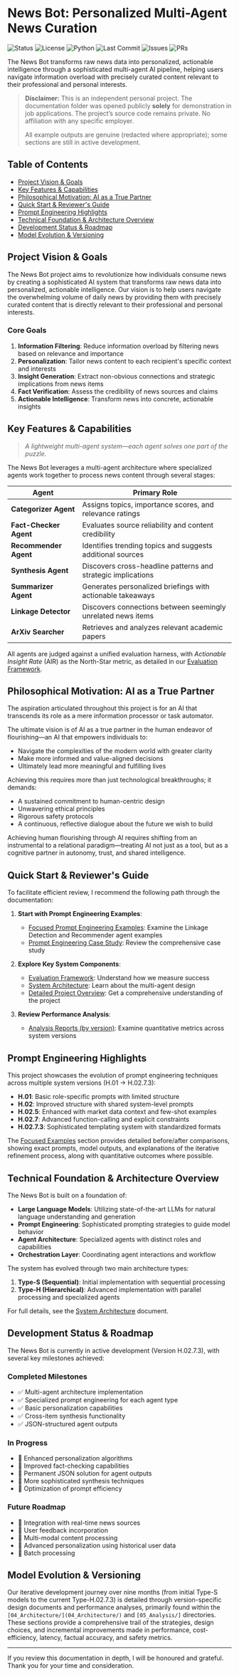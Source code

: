 # News Bot: Personalized Multi-Agent News Curation

![Status](https://img.shields.io/badge/status-WIP-yellow)
![License](https://img.shields.io/badge/license-MIT-blue)
![Python](https://img.shields.io/badge/python-3.10%2B-blue)
![Last Commit](https://img.shields.io/github/last-commit/FF-GardenFn/personalized-news-bot)
![Issues](https://img.shields.io/github/issues/FF-GardenFn/personalized-news-bot)
![PRs](https://img.shields.io/github/issues-pr/FF-GardenFn/personalized-news-bot)

The News Bot transforms raw news data into personalized, actionable intelligence through a sophisticated multi-agent AI pipeline, helping users navigate information overload with precisely curated content relevant to their professional and personal interests.

 > **Disclaimer:** This is an independent personal project. The documentation folder was opened publicly **solely** for demonstration in job applications. The project’s source code remains private. No affiliation with any specific employer.
>
> All example outputs are genuine (redacted where appropriate); some sections are still in active development.

## Table of Contents
* [Project Vision & Goals](#project-vision--goals)
* [Key Features & Capabilities](#key-features--capabilities)
* [Philosophical Motivation: AI as a True Partner](#philosophical-motivation-ai-as-a-true-partner)
* [Quick Start & Reviewer's Guide](#quick-start--reviewers-guide)
* [Prompt Engineering Highlights](#prompt-engineering-highlights)
* [Technical Foundation & Architecture Overview](#technical-foundation--architecture-overview)
* [Development Status & Roadmap](#development-status--roadmap)
* [Model Evolution & Versioning](#model-evolution--versioning)

## Project Vision & Goals

The News Bot project aims to revolutionize how individuals consume news by creating a sophisticated AI system that transforms raw news data into personalized, actionable intelligence. Our vision is to help users navigate the overwhelming volume of daily news by providing them with precisely curated content that is directly relevant to their professional and personal interests.

### Core Goals

1. **Information Filtering**: Reduce information overload by filtering news based on relevance and importance
2. **Personalization**: Tailor news content to each recipient's specific context and interests
3. **Insight Generation**: Extract non-obvious connections and strategic implications from news items
4. **Fact Verification**: Assess the credibility of news sources and claims
5. **Actionable Intelligence**: Transform news into concrete, actionable insights

## Key Features & Capabilities

> *A lightweight multi-agent system—each agent solves one part of the puzzle.*

The News Bot leverages a multi-agent architecture where specialized agents work together to process news content through several stages:

| Agent | Primary Role                                                 |
|-------|--------------------------------------------------------------|
| **Categorizer Agent**| Assigns topics, importance scores, and relevance ratings |
| **Fact-Checker Agent**| Evaluates source reliability and content credibility   |
| **Recommender Agent**| Identifies trending topics and suggests additional sources |
| **Synthesis Agent**| Discovers cross-headline patterns and strategic implications |
| **Summarizer Agent**|Generates personalized briefings with actionable takeaways |
| **Linkage Detector**| Discovers connections between seemingly unrelated news items |
| **ArXiv Searcher**| Retrieves and analyzes relevant academic papers |

All agents are judged against a unified evaluation harness, with *Actionable Insight Rate* (AIR) as the North-Star metric, as detailed in our [Evaluation Framework](02_Standards_Of_Evaluation/evaluation_framework.md).

## Philosophical Motivation: AI as a True Partner

The aspiration articulated throughout this project is for an AI that transcends its role as a mere information processor or task automator.

The ultimate vision is of AI as a true partner in the human endeavor of flourishing—an AI that empowers individuals to:
- Navigate the complexities of the modern world with greater clarity
- Make more informed and value-aligned decisions
- Ultimately lead more meaningful and fulfilling lives

Achieving this requires more than just technological breakthroughs; it demands:
- A sustained commitment to human-centric design
- Unwavering ethical principles
- Rigorous safety protocols
- A continuous, reflective dialogue about the future we wish to build

Achieving human flourishing through AI requires shifting from an instrumental to a relational paradigm—treating AI not just as a tool, but as a cognitive partner in autonomy, trust, and shared intelligence.

## Quick Start & Reviewer's Guide

To facilitate efficient review, I recommend the following path through the documentation:

1. **Start with Prompt Engineering Examples**:
   - [Focused Prompt Engineering Examples](03_Prompt_Engineering/03.2-focused-examples/): Examine the Linkage Detection and Recommender agent examples
   - [Prompt Engineering Case Study](03_Prompt_Engineering/03.2-focused-examples/prompt_engineering_case_study.md): Review the comprehensive case study

2. **Explore Key System Components**:
   - [Evaluation Framework](02_Standards_Of_Evaluation/evaluation_framework.md): Understand how we measure success
   - [System Architecture](04_Architecture/system_architecture.md): Learn about the multi-agent design
   - [Detailed Project Overview](01_Overview/project_overview.md): Get a comprehensive understanding of the project

3. **Review Performance Analysis**:
   - [Analysis Reports (by version)](05_Analysis/): Examine quantitative metrics across system versions

## Prompt Engineering Highlights

This project showcases the evolution of prompt engineering techniques across multiple system versions (H.01 → H.02.7.3):

- **H.01**: Basic role-specific prompts with limited structure
- **H.02**: Improved structure with shared system-level prompts
- **H.02.5**: Enhanced with market data context and few-shot examples
- **H.02.7**: Advanced function-calling and explicit constraints
- **H.02.7.3**: Sophisticated templating system with standardized formats

The [Focused Examples](03_Prompt_Engineering/03.2-focused-examples/) section provides detailed before/after comparisons, showing exact prompts, model outputs, and explanations of the iterative refinement process, along with quantitative outcomes where possible.

## Technical Foundation & Architecture Overview

The News Bot is built on a foundation of:

- **Large Language Models**: Utilizing state-of-the-art LLMs for natural language understanding and generation
- **Prompt Engineering**: Sophisticated prompting strategies to guide model behavior
- **Agent Architecture**: Specialized agents with distinct roles and capabilities
- **Orchestration Layer**: Coordinating agent interactions and workflow

The system has evolved through two main architecture types:
1. **Type-S (Sequential)**: Initial implementation with sequential processing
2. **Type-H (Hierarchical)**: Advanced implementation with parallel processing and specialized agents

For full details, see the [System Architecture](04_Architecture/system_architecture.md) document.

## Development Status & Roadmap

The News Bot is currently in active development (Version H.02.7.3), with several key milestones achieved:

### Completed Milestones
- ✅ Multi-agent architecture implementation
- ✅ Specialized prompt engineering for each agent type
- ✅ Basic personalization capabilities
- ✅ Cross-item synthesis functionality
- ✅ JSON-structured agent outputs

### In Progress
- 🔄 Enhanced personalization algorithms
- 🔄 Improved fact-checking capabilities
- 🔄 Permanent JSON solution for agent outputs
- 🔄 More sophisticated synthesis techniques
- 🔄 Optimization of prompt efficiency

### Future Roadmap
- 📅 Integration with real-time news sources
- 📅 User feedback incorporation
- 📅 Multi-modal content processing
- 📅 Advanced personalization using historical user data
- 📅 Batch processing


## Model Evolution & Versioning

Our iterative development journey over nine months  (from initial Type-S models to the current Type-H.02.7.3) is detailed through version-specific design documents and performance analyses, primarily found within the `[04_Architecture/](04_Architecture/)` and `[05_Analysis/]` directories. These sections provide a comprehensive trail of the strategies, design choices, and incremental improvements made in performance, cost-efficiency, latency, factual accuracy, and safety metrics.

---

If you review this documentation in depth, I will be honoured and grateful. Thank you for your time and consideration.
